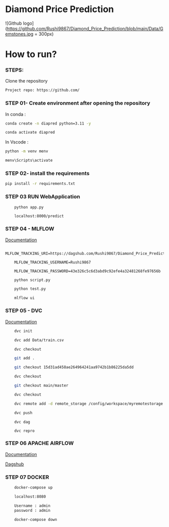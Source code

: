 # Diamond Price Prediction 
![Github logo](https://github.com/Rushi9867/Diamond_Price_Prediction/blob/main/Data/Gemstones.jpg = 300px)
# How to run?
### STEPS:

Clone the repository

```bash
Project repo: https://github.com/
```

### STEP 01- Create environment after opening the repository

In conda :

```bash
conda create -n diapred python=3.11 -y
```

```bash
conda activate diapred
```

In Vscode :

```bash
python -m venv menv
```

```bash
menv\Scripts\activate
```

### STEP 02- install the requirements
```bash
pip install -r requirements.txt
```

### STEP 03 RUN WebApplication

```bash
    python app.py
```

```
    localhost:8000/predict
```
### STEP 04  - MLFLOW

[Documentation](https://mlflow.org/docs/latest/python_api/mlflow.html)

```
    MLFLOW_TRACKING_URI=https://dagshub.com/Rushi9867/Diamond_Price_Prediction.mlflow
```
```
    MLFLOW_TRACKING_USERNAME=Rushi9867
```
```
    MLFLOW_TRACKING_PASSWORD=43e326c5c6d3abd9c92efe4a32481268fe97656b
```
```
    python script.py
```

```bash
    python test.py
```

```bash 
    mlflow ui
```

### STEP 05 - DVC

[Documentation](https://dvc.org/doc)

```bash
    dvc init
```

```bash
    dvc add Data/train.csv
```

```bash
    dvc checkout
```

```bash
    git add .
```
```bash
    git checkout 15d31ad458ae264964241aa9742b1b86225da5dd
```

```bash
    dvc checkout
```

```bash 
    git checkout main/master
```

```bash
    dvc checkout
```

```bash 
    dvc remote add -d remote_storage /config/workspace/myremotestorage
```

```bash
    dvc push
```

```
    dvc dag
```

```
    dvc repro
```

### STEP 06 APACHE AIRFLOW


[Documentation](https://airflow.apache.org/docs/)
 

[Dagshub](https://dagshub.com/)

### STEP 07 DOCKER 

```bash
    docker-compose up
```

```bash
    localhost:8080
```

```bash
    Username : admin
    password : admin
```

```
    docker-compose down
```
